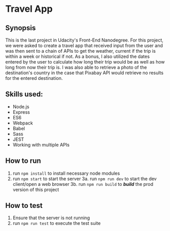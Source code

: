 # Travel App

## Synopsis
This is the last project in Udacity's Front-End Nanodegree. For this project, we were asked to create a travel app that received input from the user and was then sent to a chain of APIs to get the weather, current if the trip is within a week or historical if not. As a bonus, I also utilized the dates entered by the user to calculate how long their trip would be as well as how long from now their trip is. I was also able to retrieve a photo of the destination's country in the case that Pixabay API would retrieve no results for the entered destination.

## Skills used:

 - Node.js
 - Express
 - ES6
 - Webpack
 - Babel
 - Sass
 - JEST
 - Working with multiple APIs


## How to run

 1. run `npm install` to install necessary node modules
 2. run `npm start` to start the server
 3a. run `npm run dev` to start the dev client/open a web browser
 3b. run `npm run build` to ***build*** the prod version of this project

## How to test

 1. Ensure that the server is not running
 2.  run `npm run test` to execute the test suite
